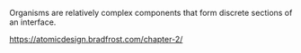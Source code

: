 Organisms are relatively complex components that form discrete sections of an interface.

https://atomicdesign.bradfrost.com/chapter-2/